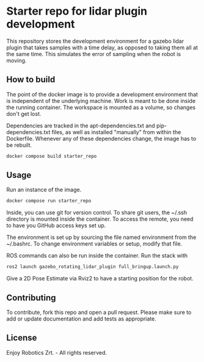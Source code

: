 # Starter repo for lidar plugin development

This repository stores the development environment for a gazebo lidar plugin
that takes samples with a time delay, as opposed to taking them all
at the same time. This simulates the error of sampling when the robot
is moving.


## How to build

The point of the docker image is to provide a development environment that is
independent of the underlying machine. Work is meant to be done inside
the running container. The workspace is mounted as a volume, so changes
don't get lost.

Dependencies are tracked in the apt-dependencies.txt and pip-dependencies.txt files,
as well as installed "manually" from within the Dockerfile. Whenever any of these
dependencies change, the image has to be rebuilt.

```bash
docker compose build starter_repo
```

## Usage

Run an instance of the image.
```bash
docker compose run starter_repo
```

Inside, you can use git for version control. To share git users, the ~/.ssh directory
is mounted inside the container. To access the remote, you need to have you GitHub
access keys set up.

The environment is set up by sourcing the file named environment from the ~/.bashrc.
To change environment variables or setup, modify that file.

ROS commands can also be run inside the container. Run the stack with
```bash
ros2 launch gazebo_rotating_lidar_plugin full_bringup.launch.py
```

Give a 2D Pose Estimate via Rviz2 to have a starting position for the robot.

## Contributing
To contribute, fork this repo and open a pull request.
Please make sure to add or update documentation and add tests as appropriate.


## License
Enjoy Robotics Zrt. - All rights reserved.
